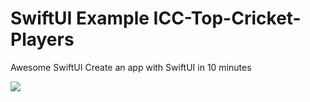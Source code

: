 # SwiftUI Example  ICC-Top-Cricket-Players
Awesome SwiftUI
Create an app with SwiftUI  in 10 minutes 


![](players.gif)
